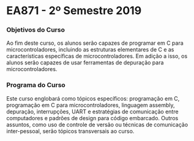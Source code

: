 # EA871 - 2º Semestre 2019

### Objetivos do Curso
Ao fim deste curso, os alunos serão capazes de programar em C para microcontroladores, incluindo as
estruturas elementares de C e as características específicas de microcontroladores. Em adição a isso, os
alunos serão capazes de usar ferramentas de depuração para microcontroladores.

### Programa do Curso
Este curso englobará como tópicos específicos: programação em C, programação em C para
microcontroladores, linguagem assembly, depuração, interrupções, UART e estratégias de comunicação
entre computadores e padrões de design para código embarcado. Outros assuntos, como uso de controle
de versão ou técnicas de comunicação inter-pessoal, serão tópicos transversais ao curso.
